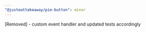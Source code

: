 ```yaml
---
"@justeattakeaway/pie-button": minor
---
```


[Removed] - custom event handler and updated tests accordingly
